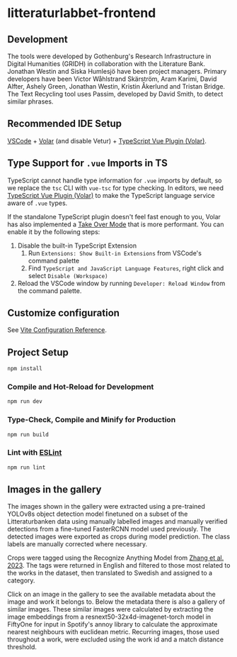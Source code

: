 # litteraturlabbet-frontend

## Development
The tools were developed by Gothenburg's Research Infrastructure in Digital Humanities (GRIDH) in collaboration with the Literature Bank. Jonathan Westin and Siska Humlesjö have been project managers. Primary developers have been Victor Wåhlstrand Skärström, Aram Karimi, David Alfter, Ashely Green, Jonathan Westin, Kristin Åkerlund and Tristan Bridge. The Text Recycling tool uses Passim, developed by David Smith, to detect similar phrases.

## Recommended IDE Setup

[VSCode](https://code.visualstudio.com/) + [Volar](https://marketplace.visualstudio.com/items?itemName=Vue.volar) (and disable Vetur) + [TypeScript Vue Plugin (Volar)](https://marketplace.visualstudio.com/items?itemName=Vue.vscode-typescript-vue-plugin).

## Type Support for `.vue` Imports in TS

TypeScript cannot handle type information for `.vue` imports by default, so we replace the `tsc` CLI with `vue-tsc` for type checking. In editors, we need [TypeScript Vue Plugin (Volar)](https://marketplace.visualstudio.com/items?itemName=Vue.vscode-typescript-vue-plugin) to make the TypeScript language service aware of `.vue` types.

If the standalone TypeScript plugin doesn't feel fast enough to you, Volar has also implemented a [Take Over Mode](https://github.com/johnsoncodehk/volar/discussions/471#discussioncomment-1361669) that is more performant. You can enable it by the following steps:

1. Disable the built-in TypeScript Extension
    1) Run `Extensions: Show Built-in Extensions` from VSCode's command palette
    2) Find `TypeScript and JavaScript Language Features`, right click and select `Disable (Workspace)`
2. Reload the VSCode window by running `Developer: Reload Window` from the command palette.

## Customize configuration

See [Vite Configuration Reference](https://vitejs.dev/config/).

## Project Setup

```sh
npm install
```

### Compile and Hot-Reload for Development

```sh
npm run dev
```

### Type-Check, Compile and Minify for Production

```sh
npm run build
```

### Lint with [ESLint](https://eslint.org/)

```sh
npm run lint
```
## Images in the gallery

The images shown in the gallery were extracted using a pre-trained YOLOv8s object detection model finetuned on a subset of the Litteraturbanken data using manually labelled images and manually verified detections from a fine-tuned FasterRCNN model used previously.  The detected images were exported as crops during model prediction.  The class labels are manually corrected where necessary.

Crops were tagged using the Recognize Anything Model from [Zhang et al. 2023](https://arxiv.org/pdf/2306.03514).  The tags were returned in English and filtered to those most related to the works in the dataset, then translated to Swedish and assigned to a category.

Click on an image in the gallery to see the available metadata about the image and work it belongs to.  Below the metadata there is also a gallery of similar images.  These similar images were calculated by extracting the image embeddings from a resnext50-32x4d-imagenet-torch model in FiftyOne for input in Spotify's annoy library to calculate the approximate nearest neighbours with euclidean metric.  Recurring images, those used throughout a work, were excluded using the work id and a match distance threshold.

